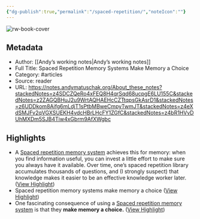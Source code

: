 ```yaml
---
{"dg-publish":true,"permalink":"/spaced-repetition/","noteIcon":""}
---
```



![rw-book-cover](https://readwise-assets.s3.amazonaws.com/static/images/article2.74d541386bbf.png)
## Metadata
- Author: [[Andyʼs working notes\|Andyʼs working notes]]
- Full Title: Spaced Repetition Memory Systems Make Memory a Choice
- Category: #articles
- Source: reader
- URL: https://notes.andymatuschak.org/About_these_notes?stackedNotes=z4SDCZQeRo4xFEQ8H4qrSqd68ucpgE6LU155C&stackedNotes=z2ZAGQBHuJ2u9WrtAQHAEHcCZTtqpsGkAsrD1&stackedNotes=z6UDDkom8Aifg6mLdjT1sPtbMBweCmpyTwmJT&stackedNotes=z4eXdSMJFv2qVGXSUEKH4vdcHBrLHcFY1ZGfC&stackedNotes=z4bR1HVvDUhMXDm5SJB4Tiw4xGbrm9AfXWgbc

## Highlights
- A [Spaced repetition memory system](https://notes.andymatuschak.org/z4eXdSMJFv2qVGXSUEKH4vdcHBrLHcFY1ZGfC) achieves this for memory: when you find information useful, you can invest a little effort to make sure you always have it available. Over time, one’s spaced repetition library accumulates thousands of questions, and (I strongly suspect) that knowledge makes it easier to be an effective knowledge worker later. ([View Highlight](https://read.readwise.io/read/01gx20ah0k9s2qk495jbxqkram))
- Spaced repetition memory systems make memory a choice ([View Highlight](https://read.readwise.io/read/01gx20any5m4ty87w5k9rtw8jn))
- One fascinating consequence of using a [Spaced repetition memory system](https://notes.andymatuschak.org/z4eXdSMJFv2qVGXSUEKH4vdcHBrLHcFY1ZGfC) is that they **make memory a choice.** ([View Highlight](https://read.readwise.io/read/01gx20b02s0c1djwdchajaanyt))
